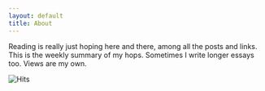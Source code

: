 ```yaml
---
layout: default
title: About
---
```


<p>Reading is really just hoping here and there, among all the posts and links. This is the weekly summary of my hops. Sometimes I write longer essays too. Views are my own.</p>

![Hits](https://hitcounter.pythonanywhere.com/count/tag.svg?url=www.readhop.com)
